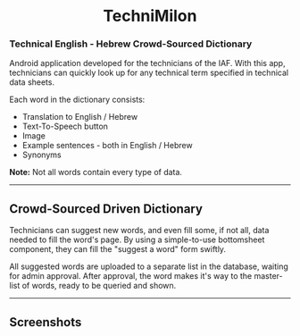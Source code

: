 
  <h1 align="center">
  <br>
      <a href="https://github.com/BraveVladik/TechniMilonNew/blob/master/app/src/main/res/mipmap-xxxhdpi/ic_launcher.png?raw=true" alt="TechniMilon" width="200"></a>
  <br>
  TechniMilon
  <br>
</h1>

### Technical English - Hebrew Crowd-Sourced Dictionary
Android application developed for the technicians of the IAF.
With this app, technicians can quickly look up for any technical term specified in technical data sheets.

Each word in the dictionary consists:
* Translation to English / Hebrew
* Text-To-Speech button
* Image
* Example sentences - both in English / Hebrew
* Synonyms

**Note:** Not all words contain every type of data.

***


## Crowd-Sourced Driven Dictionary
Technicians can suggest new words, and even fill some, if not all, data needed to fill the word's page.
By using a simple-to-use bottomsheet component, they can fill the "suggest a word" form swiftly.

All suggested words are uploaded to a separate list in the database, waiting for admin approval.
After approval, the word makes it's way to the master-list of words, ready to be queried and shown.


***
## Screenshots
